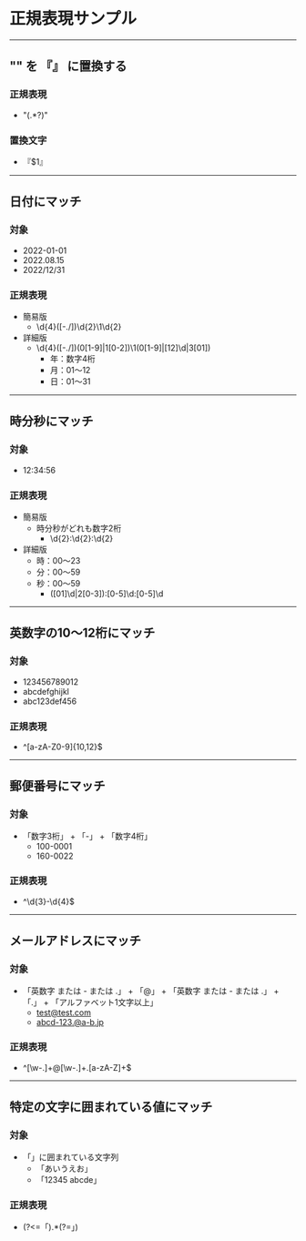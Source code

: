 # 正規表現サンプル

***

## "" を 『』 に置換する

### 正規表現

* "(.*?)"

### 置換文字

* 『$1』

***

## 日付にマッチ

### 対象

* 2022-01-01
* 2022.08.15
* 2022/12/31

### 正規表現

* 簡易版
  * \d{4}([\-\.\/])\d{2}\1\d{2}
* 詳細版
  * \d{4}([\-\.\/])(0[1-9]|1[0-2])\1(0[1-9]|[12]\d|3[01])
    * 年：数字4桁
    * 月：01～12
    * 日：01～31

***

## 時分秒にマッチ

### 対象

* 12:34:56

### 正規表現

* 簡易版
  * 時分秒がどれも数字2桁
    * \d{2}:\d{2}:\d{2}
* 詳細版
  * 時：00～23
  * 分：00～59
  * 秒：00～59
    * ([01]\d|2[0-3]):[0-5]\d:[0-5]\d

***

## 英数字の10～12桁にマッチ

### 対象

* 123456789012
* abcdefghijkl
* abc123def456

### 正規表現

* ^[a-zA-Z0-9]{10,12}$

***

## 郵便番号にマッチ

### 対象

* 「数字3桁」 + 「-」 + 「数字4桁」
  * 100-0001
  * 160-0022

### 正規表現

* ^\d{3}-\d{4}$

***

## メールアドレスにマッチ

### 対象

* 「英数字 または - または .」 + 「@」 + 「英数字 または - または .」 + 「.」 + 「アルファベット1文字以上」
  * test@test.com
  * abcd-123.@a-b.jp

### 正規表現

* ^[\w\-\.]+@[\w\-\.]+\.[a-zA-Z]+$

***

## 特定の文字に囲まれている値にマッチ

### 対象

* 「」に囲まれている文字列
  * 「あいうえお」
  * 「12345 abcde」

### 正規表現

* (?<=「).*(?=」)
